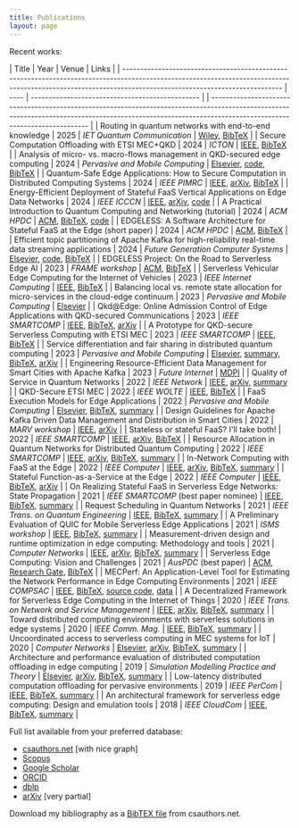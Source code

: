 ```yaml
---
title: Publications
layout: page
---
```


Recent works:

| Title                                                                                                                                                                                                    | Year | Venue                                           | Links                                                                                                                                                                                                    |
| -------------------------------------------------------------------------------------------------------------------------------------------------------------------------------------------------------- | ---- | ----------------------------------------------- |
| -------------------------------------------------------------------------------------------------------------------------------------------------------------------------------------------------------- |
| Routing in quantum networks with end-to-end knowledge                                                                                                                                                    | 2025 | _IET Quantum Communication_                     | [Wiley](https://doi.org/10.1049/qtc2.70000), [BibTeX](bib/ietqc2025.bib)                                                                                                                                 |
| Secure Computation Offloading with ETSI MEC+QKD                                                                                                                                                          | 2024 | _ICTON_                                         | [IEEE](https://doi.org/10.1109/ICTON62926.2024.10648156), [BibTeX](bib/icton2024.bib)                                                                                                                    |
| Analysis of micro- vs. macro-flows management in QKD-secured edge computing                                                                                                                              | 2024 | _Pervasive and Mobile Computing_                | [Elsevier](https://doi.org/10.1016/j.pmcj.2024.101937), [code](https://github.com/ccicconetti/queer), [BibTeX](bib/pmc2024.bib)                                                                          |
| Quantum-Safe Edge Applications: How to Secure Computation in Distributed Computing Systems                                                                                                               | 2024 | _IEEE PIMRC_                                    | [IEEE](10.1109/PIMRC59610.2024.10817166), [arXiv](https://arxiv.org/abs/2405.17008), [BibTeX](bib/pimrc2024.bib)                                                                                         |
| Energy-Efficient Deployment of Stateful FaaS Vertical Applications on Edge Data Networks                                                                                                                 | 2024 | _IEEE ICCCN_                                    | [IEEE](10.1109/ICCCN61486.2024.10637549), [arXiv](https://arxiv.org/abs/2405.04263), [code](https://github.com/ccicconetti/stateful-faas-sim)                                                            |
| A Practical Introduction to Quantum Computing and Networking (tutorial)                                                                                                                                  | 2024 | _ACM HPDC_                                      | [ACM](https://dl.acm.org/doi/10.1145/3625549.3660507), [BibTeX](bib/hpdc2024-tutorial.bib), [code](https://github.com/ccicconetti/tutorial-quantum)                                                      |
| EDGELESS: A Software Architecture for Stateful FaaS at the Edge (short paper)                                                                                                                            | 2024 | _ACM HPDC_                                      | [ACM](https://dl.acm.org/doi/10.1145/3625549.3658817), [BibTeX](bib/hpdc2024.bib)                                                                                                                        |
| Efficient topic partitioning of Apache Kafka for high-reliability real-time data streaming applications                                                                                                  | 2024 | _Future Generation Computer Systems_            | [Elsevier](https://doi.org/10.1016/j.future.2023.12.028), [code](https://github.com/ccicconetti/kafka-hdd), [BibTeX](bib/fgcs2024.bib)                                                                   |
| EDGELESS Project: On the Road to Serverless Edge AI                                                                                                                                                      | 2023 | _FRAME workshop_                                | [ACM](https://doi.org/10.1145/3589010.3594890), [BibTeX](bib/frame2023.bib)                                                                                                                              |
| Serverless Vehicular Edge Computing for the Internet of Vehicles                                                                                                                                         | 2023 | _IEEE Internet Computing_                       | [IEEE](https://ieeexplore.ieee.org/document/10113674), [BibTeX](bib/ic2023.bib)                                                                                                                          |
| Balancing local vs. remote state allocation for micro-services in the cloud-edge continuum                                                                                                               | 2023 | _Pervasive and Mobile Computing_                | [Elsevier](https://doi.org/10.1016/j.pmcj.2023.101808)                                                                                                                                                   |
| Qkd@Edge: Online Admission Control of Edge Applications with QKD-secured Communications                                                                                                                  | 2023 | _IEEE SMARTCOMP_                                | [IEEE](https://doi.org/10.1109/SMARTCOMP58114.2023.00026), [BibTeX](bib/smartcomp2023qkdedge.bib), [arXiv](https://arxiv.org/abs/2305.02015)                                                             |
| A Prototype for QKD-secure Serverless Computing with ETSI MEC                                                                                                                                            | 2023 | _IEEE SMARTCOMP_                                | [IEEE](https://doi.org/10.1109/SMARTCOMP58114.2023.00043), [BibTeX](bib/smartcomp2023prototype.bib)                                                                                                      |
| Service differentiation and fair sharing in distributed quantum computing                                                                                                                                | 2023 | _Pervasive and Mobile Computing_                | [Elsevier](https://doi.org/10.1016/j.pmcj.2023.101758), [summary](qnetprov.md), [BibTeX](bib/pmc2023.bib), [arXiv](https://arxiv.org/abs/2301.03977)                                                     |
| Engineering Resource-Efficient Data Management for Smart Cities with Apache Kafka                                                                                                                        | 2023 | _Future Internet_                               | [MDPI](https://www.mdpi.com/1999-5903/15/2/43)                                                                                                                                                           |
| Quality of Service in Quantum Networks                                                                                                                                                                   | 2022 | _IEEE Network_                                  | [IEEE](https://ieeexplore.ieee.org/document/9964002), [arXiv](https://arxiv.org/abs/2204.09538), [summary](qnetprov.md)                                                                                  |
| QKD-Secure ETSI MEC                                                                                                                                                                                      | 2022 | _IEEE WOLTE_                                    | [IEEE](https://doi.org/10.1109/WOLTE55422.2022.9882872), [BibTeX](bib/wolte2022.bib)                                                                                                                     |
| FaaS Execution Models for Edge Applications                                                                                                                                                              | 2022 | _Pervasive and Mobile Computing_                | [Elsevier](https://doi.org/10.1016/j.pmcj.2022.101689), [BibTeX](bib/pmc2022faas.bib), [summary](statefulfaas.md)                                                                                        |
| Design Guidelines for Apache Kafka Driven Data Management and Distribution in Smart Cities                                                                                                               | 2022 | _MARV workshop_                                 | [IEEE](https://doi.org/10.1109/ISC255366.2022.9922546), [arXiv](https://arxiv.org/abs/2208.00786)                                                                                                        |
| Stateless or stateful FaaS? I'll take both!                                                                                                                                                              | 2022 | _IEEE SMARTCOMP_                                | [IEEE](https://ieeexplore.ieee.org/document/9820750), [arXiv](https://arxiv.org/abs/2203.06385), [BibTeX](bib/smartcomp2022stateless.bib)                                                                |
| Resource Allocation in Quantum Networks for Distributed Quantum Computing                                                                                                                                | 2022 | _IEEE SMARTCOMP_                                | [IEEE](https://ieeexplore.ieee.org/document/9821091), [arXiv](https://arxiv.org/abs/2203.05844), [BibTeX](bib/smartcomp2022resource.bib), [summary](qnetprov.md)                                         |
| In-Network Computing with FaaS at the Edge                                                                                                                                                               | 2022 | _IEEE Computer_                                 | [IEEE](https://doi.org/10.1109/MC.2021.3130659), [arXiv](https://arxiv.org/abs/2209.02983), [BibTeX](bib/computer2022in-network.bib), [summary](statefulfaas.md)                                         |
| Stateful Function-as-a-Service at the Edge                                                                                                                                                               | 2022 | _IEEE Computer_                                 | [IEEE](https://doi.org/10.1109/MC.2021.3138690), [BibTeX](bib/computer2022stateful.bib), [arXiv](https://arxiv.org/abs/2109.15040)                                                                       |
| On Realizing Stateful FaaS in Serverless Edge Networks: State Propagation                                                                                                                                | 2021 | _IEEE SMARTCOMP_ (best paper nominee)           | [IEEE]((https://doi.org/10.1109/SMARTCOMP52413.2021.00033)), [BibTeX](bib/smartcomp2021.bib), [summary](statefulfaas.md)                                                                                 |
| Request Scheduling in Quantum Networks                                                                                                                                                                   | 2021 | _IEEE Trans. on Quantum Engineering_            | [IEEE](https://ieeexplore.ieee.org/document/9461156), [BibTeX](bib/tqe2021.bib), [summary](tqe2021.md)                                                                                                   |
| A Preliminary Evaluation of QUIC for Mobile Serverless Edge Applications                                                                                                                                 | 2021 | _ISMS workshop_                                 | [IEEE](https://ieeexplore.ieee.org/document/9469496), [BibTeX](bib/isms2021.bib), [summary](isms2021.md)                                                                                                 |
| Measurement-driven design and runtime optimization in edge computing: Methodology and tools                                                                                                              | 2021 | _Computer Networks_                             | [IEEE](https://doi.org/10.1016/j.comnet.2021.108140), [arXiv](https://arxiv.org/abs/2307.08115), [BibTeX](bib/mecperf2021.bib), [summary](mecperf.md)                                                    |
| Serverless Edge Computing: Vision and Challenges                                                                                                                                                         | 2021 | _AusPDC_ (best paper)                           | [ACM](https://dl.acm.org/doi/10.1145/3437378.3444367), [Research Gate](https://www.researchgate.net/publication/347513802_Serverless_Edge_Computing_Vision_and_Challenges), [BibTeX](bib/auspdc2021.bib) |
| MECPerf: An Application-Level Tool for Estimating the Network Performance in Edge Computing Environments                                                                                                 | 2021 | _IEEE COMPSAC_                                  | [IEEE](https://ieeexplore.ieee.org/abstract/document/9202841), [BibTeX](bib/compsac20.bib), [source code](https://github.com/MECPerf/MECPerf), [data](https://zenodo.org/record/3767097#.X-nWEelKjWc)    |
| A Decentralized Framework for Serverless Edge Computing in the Internet of Things                                                                                                                        | 2020 | _IEEE Trans. on Network and Service Management_ | [IEEE](https://doi.org/10.1109/TNSM.2020.3023305), [arXiv](https://arxiv.org/abs/2110.10974), [BibTeX](bib/tnsm2020.bib), [summary](cloudcom2018.md)                                                     |
| Toward distributed computing environments with serverless solutions in edge systems                                                                                                                      | 2020 | _IEEE Comm. Mag._                               | [IEEE](https://doi.org/10.1109/MCOM.001.1900498), [BibTeX](bib/commmag2020.bib), [summary](serverless-etsi.md)                                                                                           |
| Uncoordinated access to serverless computing in MEC systems for IoT                                                                                                                                      | 2020 | _Computer Networks_                             | [Elsevier](https://doi.org/10.1016/j.comnet.2020.107184), [arXiv](http://arxiv.org/abs/2503.00375), [BibTeX](bib/uncoord.bib), [summary](uncoord.md)                                                     |
| Architecture and performance evaluation of distributed computation offloading in edge computing                                                                                                          | 2019 | _Simulation Modelling Practice and Theory_      | [Elsevier](https://doi.org/10.1016/j.simpat.2019.102007), [arXiv](https://arxiv.org/abs/2109.09415), [BibTeX](bib/simpat.bib), [summary](simpat.md)                                                      |
| Low-latency distributed computation offloading for pervasive environments                                                                                                                                | 2019 | _IEEE PerCom_                                   | [IEEE](https://ieeexplore.ieee.org/document/8767419), [BibTeX](bib/percom2019.bib), [summary](percom2019.md)                                                                                             |
| An architectural framework for serverless edge computing: Design and emulation tools                                                                                                                     | 2018 | _IEEE CloudCom_                                 | [IEEE](https://ieeexplore.ieee.org/document/8590993), [BibTeX](bib/cloudcom2018.bib), [summary](cloudcom2018.md)                                                                                         |

Full list available from your preferred database:

- [csauthors.net](https://www.csauthors.net/claudio-cicconetti/) [with nice graph]
- [Scopus](https://www.scopus.com/authid/detail.uri?authorId=22033885800)
- [Google Scholar](https://scholar.google.it/citations?user=sTVmHWUAAAAJ)
- [ORCID](https://orcid.org/0000-0003-4503-4223)
- [dblp](https://dblp.org/pers/hd/c/Cicconetti:Claudio)
- [arXiv](http://arxiv.org/a/cicconetti_c_1) [very partial]

Download my bibliography as a [BibTEX file](https://www.csauthors.net/claudio-cicconetti/claudio-cicconetti.bib) from csauthors.net.
